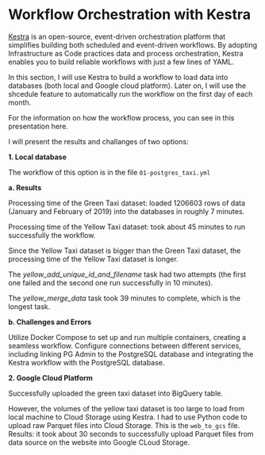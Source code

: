 # Workflow Orchestration with Kestra

[Kestra](https://kestra.io/) is an open-source, event-driven orchestration platform that simplifies building both scheduled and event-driven workflows. By adopting Infrastructure as Code practices data and process orchestration, Kestra enables you to build reliable workflows with just a few lines of YAML.

In this section, I will use Kestra to build a workflow to load data into databases (both local and Google cloud platform). Later on, I will use the shcedule feature to automatically run the workflow on the first day of each month.

For the information on how the workflow process, you can see in this presentation here.

I will present the results and challanges of two options:

**1. Local database**

The workflow of this option is in the file `01-postgres_taxi.yml`

**a. Results**

Processing time of the Green Taxi dataset: loaded 1206603 rows of data (January and February of 2019) into the databases in roughly 7 minutes.

Processing time of the Yellow Taxi dataset: took about 45 minutes to run successfully the workflow.

Since the Yellow Taxi dataset is bigger than the Green Taxi dataset, the processing time of the Yellow Taxi dataset is longer.

The *yellow_add_unique_id_and_filename* task had two attempts (the first one failed and the second one run successfully in 10 minutes).

The *yellow_merge_data* task took 39 minutes to complete, which is the longest task.

**b. Challenges and Errors**

Utilize Docker Compose to set up and run multiple containers, creating a seamless workflow. Configure connections between different services, including linking PG Admin to the PostgreSQL database and integrating the Kestra workflow with the PostgreSQL database.

**2. Google Cloud Platform**

Successfully uploaded the green taxi dataset into BigQuery table.

However, the volumes of the yellow taxi dataset is too large to load from local machine to Cloud Storage using Kestra. I had to use Python code to upload raw Parquet files into Cloud Storage. This is the `web_to_gcs` file. Results: it took about 30 seconds to successfully upload Parquet files from data source on the website into Google CLoud Storage.



